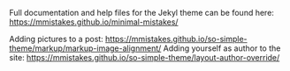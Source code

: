 Full documentation and help files for the Jekyl theme can be found here:  https://mmistakes.github.io/minimal-mistakes/


Adding pictures to a post: https://mmistakes.github.io/so-simple-theme/markup/markup-image-alignment/
Adding yourself as author to the site: https://mmistakes.github.io/so-simple-theme/layout-author-override/